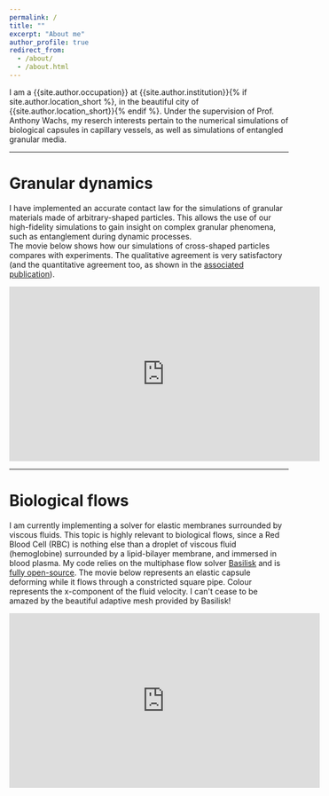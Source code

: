 ```yaml
---
permalink: /
title: ""
excerpt: "About me"
author_profile: true
redirect_from:
  - /about/
  - /about.html
---
```


I am a {{site.author.occupation}} at {{site.author.institution}}{% if site.author.location_short %}, in the beautiful city of {{site.author.location_short}}{% endif %}. Under the supervision of Prof. Anthony Wachs, my reserch interests pertain to the numerical simulations of biological capsules in capillary vessels, as well as simulations of entangled granular media.

---

Granular dynamics
======
I have implemented an accurate contact law for the simulations of granular materials made of arbitrary-shaped particles. This allows the use of our high-fidelity simulations to gain insight on complex granular phenomena, such as entanglement during dynamic processes.  
The movie below shows how our simulations of cross-shaped particles compares with experiments. The qualitative agreement is very satisfactory (and the quantitative agreement too, as shown in the [associated publication](/publications/2021-10-08-granular-avalanches-of-entangled-rigit-particles.pdf)).
<iframe width="560" height="315" src="https://www.youtube.com/embed/yzlzn_XrkJA?autoplay=1&loop=1&controls=0" title="YouTube video player" frameborder="0" allow="accelerometer; clipboard-write; encrypted-media; gyroscope; picture-in-picture" allowfullscreen></iframe>  

---

Biological flows
=====
I am currently implementing a solver for elastic membranes surrounded by viscous fluids. This topic is highly relevant to biological flows, since a Red Blood Cell (RBC) is nothing else than a droplet of viscous fluid (hemoglobine) surrounded by a lipid-bilayer membrane, and immersed in blood plasma. My code relies on the multiphase flow solver [Basilisk](http://www.basilisk.fr) and is [fully open-source](http://basilisk.fr/sandbox/huet/README).
The movie below represents an elastic capsule deforming while it flows through a constricted square pipe. Colour represents the x-component of the fluid velocity. I can't cease to be amazed by the beautiful adaptive mesh provided by Basilisk!
<iframe width="560" height="315" src="https://www.youtube.com/embed/_Hj1g_eDgNM" title="YouTube video player" frameborder="0" allow="accelerometer; autoplay; clipboard-write; encrypted-media; gyroscope; picture-in-picture" allowfullscreen></iframe>
